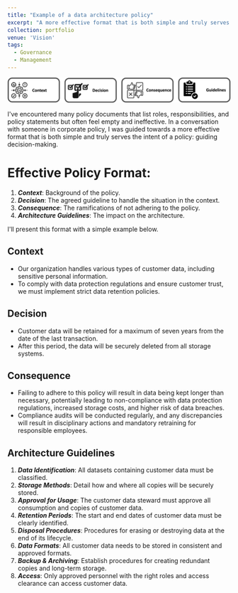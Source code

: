 ```yaml
---
title: "Example of a data architecture policy"
excerpt: "A more effective format that is both simple and truly serves the intent of a policy <br/><img src='/images/portfolio/policyexample.png'>"
collection: portfolio
venue: 'Vision'
tags:
  - Governance
  - Management
---
```


<img width="912" alt="image" src="/images/portfolio/policyexample.png">

I've encountered many policy documents that list roles, responsibilities, and policy statements but often feel empty and ineffective. In a conversation with someone in corporate policy, I was guided towards a more effective format that is both simple and truly serves the intent of a policy: guiding decision-making.

# Effective Policy Format:

1. ***Context***: Background of the policy.
2. ***Decision***: The agreed guideline to handle the situation in the context.
3. ***Consequence***: The ramifications of not adhering to the policy.
4. ***Architecture Guidelines***: The impact on the architecture.

I'll present this format with a simple example below.

## Context

* Our organization handles various types of customer data, including sensitive personal information.
* To comply with data protection regulations and ensure customer trust, we must implement strict data retention policies.

## Decision

* Customer data will be retained for a maximum of seven years from the date of the last transaction.
* After this period, the data will be securely deleted from all storage systems.

## Consequence

* Failing to adhere to this policy will result in data being kept longer than necessary, potentially leading to non-compliance with data protection regulations, increased storage costs, and higher risk of data breaches.
* Compliance audits will be conducted regularly, and any discrepancies will result in disciplinary actions and mandatory retraining for responsible employees.

## Architecture Guidelines

1. ***Data Identification***: All datasets containing customer data must be classified.
2. ***Storage Methods***: Detail how and where all copies will be securely stored.
3. ***Approval for Usage***: The customer data steward must approve all consumption and copies of customer data.
4. ***Retention Periods***: The start and end dates of customer data must be clearly identified.
5. ***Disposal Procedures***: Procedures for erasing or destroying data at the end of its lifecycle.
6. ***Data Formats***: All customer data needs to be stored in consistent and approved formats.
7. ***Backup & Archiving***: Establish procedures for creating redundant copies and long-term storage.
8. ***Access***: Only approved personnel with the right roles and access clearance can access customer data.
